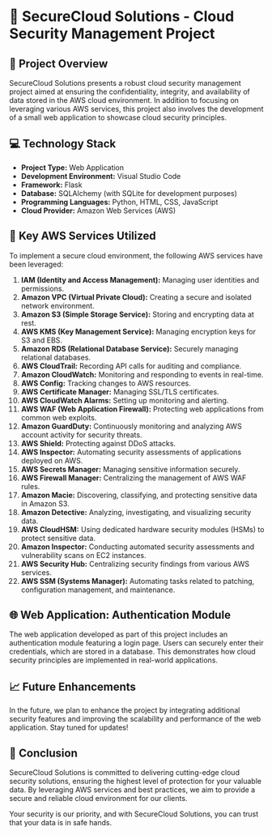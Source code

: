 # 🚀 SecureCloud Solutions - Cloud Security Management Project

## 📝 Project Overview

SecureCloud Solutions presents a robust cloud security management project aimed at ensuring the confidentiality, integrity, and availability of data stored in the AWS cloud environment. In addition to focusing on leveraging various AWS services, this project also involves the development of a small web application to showcase cloud security principles.

## 💻 Technology Stack

- **Project Type:** Web Application
- **Development Environment:** Visual Studio Code
- **Framework:** Flask
- **Database:** SQLAlchemy (with SQLite for development purposes)
- **Programming Languages:** Python, HTML, CSS, JavaScript
- **Cloud Provider:** Amazon Web Services (AWS)

## 🌟 Key AWS Services Utilized

To implement a secure cloud environment, the following AWS services have been leveraged:

1. **IAM (Identity and Access Management):** Managing user identities and permissions.
2. **Amazon VPC (Virtual Private Cloud):** Creating a secure and isolated network environment.
3. **Amazon S3 (Simple Storage Service):** Storing and encrypting data at rest.
4. **AWS KMS (Key Management Service):** Managing encryption keys for S3 and EBS.
5. **Amazon RDS (Relational Database Service):** Securely managing relational databases.
6. **AWS CloudTrail:** Recording API calls for auditing and compliance.
7. **Amazon CloudWatch:** Monitoring and responding to events in real-time.
8. **AWS Config:** Tracking changes to AWS resources.
9. **AWS Certificate Manager:** Managing SSL/TLS certificates.
10. **AWS CloudWatch Alarms:** Setting up monitoring and alerting.
11. **AWS WAF (Web Application Firewall):** Protecting web applications from common web exploits.
12. **Amazon GuardDuty:** Continuously monitoring and analyzing AWS account activity for security threats.
13. **AWS Shield:** Protecting against DDoS attacks.
14. **AWS Inspector:** Automating security assessments of applications deployed on AWS.
15. **AWS Secrets Manager:** Managing sensitive information securely.
16. **AWS Firewall Manager:** Centralizing the management of AWS WAF rules.
17. **Amazon Macie:** Discovering, classifying, and protecting sensitive data in Amazon S3.
18. **Amazon Detective:** Analyzing, investigating, and visualizing security data.
19. **AWS CloudHSM:** Using dedicated hardware security modules (HSMs) to protect sensitive data.
20. **Amazon Inspector:** Conducting automated security assessments and vulnerability scans on EC2 instances.
21. **AWS Security Hub:** Centralizing security findings from various AWS services.
22. **AWS SSM (Systems Manager):** Automating tasks related to patching, configuration management, and maintenance.

## 🌐 Web Application: Authentication Module

The web application developed as part of this project includes an authentication module featuring a login page. Users can securely enter their credentials, which are stored in a database. This demonstrates how cloud security principles are implemented in real-world applications.

## 📈 Future Enhancements

In the future, we plan to enhance the project by integrating additional security features and improving the scalability and performance of the web application. Stay tuned for updates!

## 🌟 Conclusion

SecureCloud Solutions is committed to delivering cutting-edge cloud security solutions, ensuring the highest level of protection for your valuable data. By leveraging AWS services and best practices, we aim to provide a secure and reliable cloud environment for our clients.

Your security is our priority, and with SecureCloud Solutions, you can trust that your data is in safe hands.

